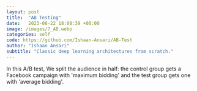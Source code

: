 ```yaml
---
layout: post
title:  "AB Testing"
date:   2023-06-22 18:08:39 +00:00
image: /images/7_AB.webp
categories: self
code: https://github.com/Ishaan-Ansari/AB-Test 
author: "Ishaan Ansari"
subtitle: "Classic deep learning architectures from scratch."
---
```

In this A/B test, We split the audience in half: the control group gets a Facebook campaign with 'maximum bidding' and the test group gets one with 'average bidding'.